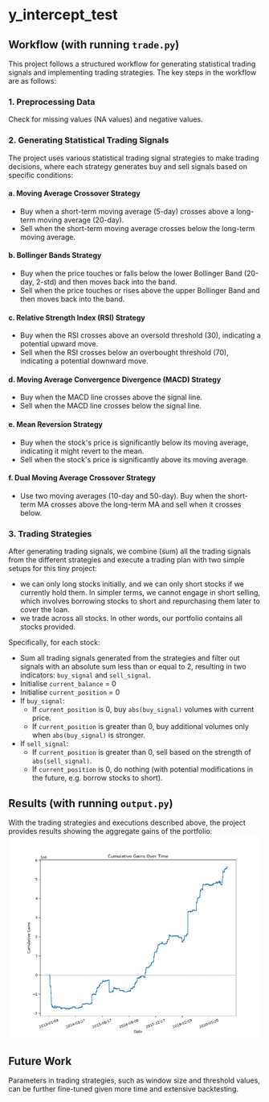 # y_intercept_test

## Workflow (with running `trade.py`)

This project follows a structured workflow for generating statistical trading signals and implementing trading strategies. The key steps in the workflow are as follows:

### 1. Preprocessing Data

Check for missing values (NA values) and negative values.

### 2. Generating Statistical Trading Signals

The project uses various statistical trading signal strategies to make trading decisions, where each strategy generates buy and sell signals based on specific conditions:

#### a. Moving Average Crossover Strategy

- Buy when a short-term moving average (5-day) crosses above a long-term moving average (20-day).
- Sell when the short-term moving average crosses below the long-term moving average.

#### b. Bollinger Bands Strategy

- Buy when the price touches or falls below the lower Bollinger Band (20-day, 2-std) and then moves back into the band.
- Sell when the price touches or rises above the upper Bollinger Band and then moves back into the band.

#### c. Relative Strength Index (RSI) Strategy

- Buy when the RSI crosses above an oversold threshold (30), indicating a potential upward move.
- Sell when the RSI crosses below an overbought threshold (70), indicating a potential downward move.

#### d. Moving Average Convergence Divergence (MACD) Strategy

- Buy when the MACD line crosses above the signal line.
- Sell when the MACD line crosses below the signal line.

#### e. Mean Reversion Strategy

- Buy when the stock's price is significantly below its moving average, indicating it might revert to the mean.
- Sell when the stock's price is significantly above its moving average.

#### f. Dual Moving Average Crossover Strategy

- Use two moving averages (10-day and 50-day). Buy when the short-term MA crosses above the long-term MA and sell when it crosses below.

### 3. Trading Strategies

After generating trading signals, we combine (sum) all the trading signals from the different strategies and execute a trading plan with two simple setups for this tiny project: 
- we can only long stocks initially, and we can only short stocks if we currently hold them. In simpler terms, we cannot engage in short selling, which involves borrowing stocks to short and repurchasing them later to cover the loan.
- we trade across all stocks. In other words, our portfolio contains all stocks provided.

Specifically, for each stock:
- Sum all trading signals generated from the strategies and filter out signals with an absolute sum less than or equal to 2, resulting in two indicators: `buy_signal` and `sell_signal`.
- Initialise `current_balance` = 0
- Initialise `current_position` = 0
- If `buy_signal`:
  - If `current_position` is 0, buy `abs(buy_signal)` volumes with current price.
  - If `current_position` is greater than 0, buy additional volumes only when `abs(buy_signal)` is stronger.
- If `sell_signal`:
  - If `current_position` is greater than 0, sell based on the strength of `abs(sell_signal)`.
  - If `current_position` is 0, do nothing (with potential modifications in the future, e.g. borrow stocks to short).

## Results (with running `output.py`)

With the trading strategies and executions described above, the project provides results showing the aggregate gains of the portfolio:
![Cumulative Gains Plot](cumulative_gains_plot.png)

## Future Work

Parameters in trading strategies, such as window size and threshold values, can be further fine-tuned given more time and extensive backtesting.
